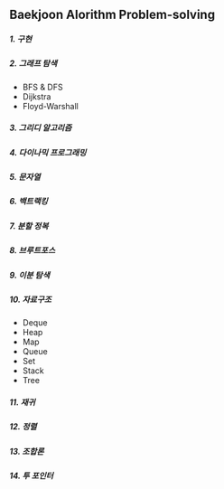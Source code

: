 ## Baekjoon Alorithm Problem-solving

##### 1. 구현
##### 2. 그래프 탐색
   * BFS & DFS
   * Dijkstra
   * Floyd-Warshall
##### 3. 그리디 알고리즘
##### 4. 다이나믹 프로그래밍
##### 5. 문자열
##### 6. 백트랙킹
##### 7. 분할 정복
##### 8. 브루트포스
##### 9. 이분 탐색
##### 10. 자료구조
   * Deque
   * Heap
   * Map
   * Queue
   * Set
   * Stack
   * Tree
##### 11. 재귀
##### 12. 정렬
##### 13. 조합론
##### 14. 투 포인터
